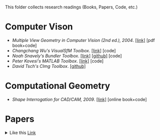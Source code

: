 This folder collects research readings (Books, Papers, Code, etc.)

# Computer Vison

* *Multiple View Geometry in Computer Vision (2nd ed.), 2004*. [[link]](http://www.robots.ox.ac.uk/~vgg/hzbook/) [pdf book+code]
* *Changchang Wu's VisualSfM Toolbox*. [[link]](http://ccwu.me/vsfm/) [code]
* *Noah Snavely's Bundler Toolbox*. [[link]](http://www.cs.cornell.edu/~snavely/bundler/) [[github]](https://github.com/snavely/bundler_sfm) [code]
* *Peter Kovesi's MATLAB Toolbox*. [[link]](https://www.peterkovesi.com/matlabfns/index.html) [code]
* *David Tsch's CImg Toolbox*. [[github]](https://github.com/dtschump/CImg)

# Computational Geometry

* *Shape Interrogation for CAD/CAM, 2009*. [[link]](http://web.mit.edu/hyperbook/Patrikalakis-Maekawa-Cho/) [online book+code]

# Papers

<details>
<summary>
Like this
<a href="http://web.mit.edu/hyperbook/Patrikalakis-Maekawa-Cho/">Link</a>
</summary>
<p>
#### yes, even hidden code blocks!

```python
print("hello world!")
```

</p>
</details>
